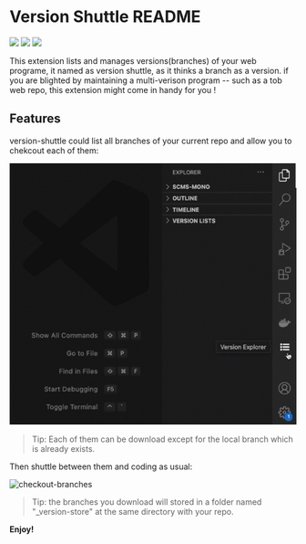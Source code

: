 # Version Shuttle README

[![](https://vsmarketplacebadge.apphb.com/version-short/liquidityVision.version-shuttle.svg)](https://marketplace.visualstudio.com/items?itemName=liquidityVision.version-shuttle) [![](https://vsmarketplacebadge.apphb.com/installs/liquidityVision.version-shuttle.svg)](https://marketplace.visualstudio.com/items?itemName=liquidityVision.version-shuttle) [![](https://vsmarketplacebadge.apphb.com/rating-short/liquidityVision.version-shuttle.svg)](https://marketplace.visualstudio.com/items?itemName=liquidityVision.version-shuttle)





This extension lists and manages versions(branches) of your web programe, it named as version shuttle, as it thinks a branch as a version. if you are blighted by maintaining a multi-verison program -- such as a tob web repo, this extension might come in handy for you !

## Features

version-shuttle could list all branches of your current repo and allow you to chekcout each of them:

![choose-branches](media/choose-branches.gif)

> Tip: Each of them can be download except for the local branch which is already exists.

Then shuttle between them and coding as usual:

![checkout-branches](media/checkout-branches.gif)

> Tip: the branches you download will stored in a folder named "_version-store" at the same directory with your repo.

**Enjoy!**

